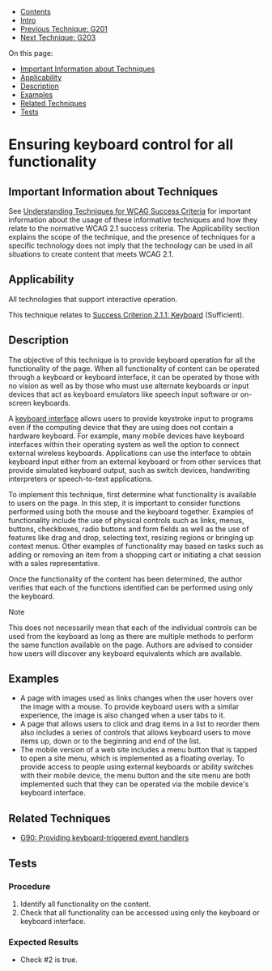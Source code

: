 -   [Contents](https://www.w3.org/WAI/WCAG21/Techniques/#techniques "Table of Contents")
-   [Intro](https://www.w3.org/WAI/WCAG21/Techniques/#introduction "Introduction to Techniques")
-   [Previous Technique: G201](G201)
-   [Next Technique: G203](G203)

On this page:

-   [Important Information about Techniques](#important-information)
-   [Applicability](#applicability)
-   [Description](#description)
-   [Examples](#examples)
-   [Related Techniques](#related)
-   [Tests](#tests)

Ensuring keyboard control for all functionality
===============================================

Important Information about Techniques
--------------------------------------

See [Understanding Techniques for WCAG Success Criteria](https://www.w3.org/WAI/WCAG21/Understanding/understanding-techniques) for important information about the usage of these informative techniques and how they relate to the normative WCAG 2.1 success criteria. The Applicability section explains the scope of the technique, and the presence of techniques for a specific technology does not imply that the technology can be used in all situations to create content that meets WCAG 2.1.

Applicability
-------------

All technologies that support interactive operation.

This technique relates to [Success Criterion 2.1.1: Keyboard](https://www.w3.org/WAI/WCAG21/Understanding/keyboard) (Sufficient).

Description
-----------

The objective of this technique is to provide keyboard operation for all the functionality of the page. When all functionality of content can be operated through a keyboard or keyboard interface, it can be operated by those with no vision as well as by those who must use alternate keyboards or input devices that act as keyboard emulators like speech input software or on-screen keyboards.

A [keyboard interface](https://www.w3.org/TR/WCAG21/#) allows users to provide keystroke input to programs even if the computing device that they are using does not contain a hardware keyboard. For example, many mobile devices have keyboard interfaces within their operating system as well the option to connect external wireless keyboards. Applications can use the interface to obtain keyboard input either from an external keyboard or from other services that provide simulated keyboard output, such as switch devices, handwriting interpreters or speech-to-text applications.

To implement this technique, first determine what functionality is available to users on the page. In this step, it is important to consider functions performed using both the mouse and the keyboard together. Examples of functionality include the use of physical controls such as links, menus, buttons, checkboxes, radio buttons and form fields as well as the use of features like drag and drop, selecting text, resizing regions or bringing up context menus. Other examples of functionality may based on tasks such as adding or removing an item from a shopping cart or initiating a chat session with a sales representative.

Once the functionality of the content has been determined, the author verifies that each of the functions identified can be performed using only the keyboard.

Note

This does not necessarily mean that each of the individual controls can be used from the keyboard as long as there are multiple methods to perform the same function available on the page. Authors are advised to consider how users will discover any keyboard equivalents which are available.

Examples
--------

-   A page with images used as links changes when the user hovers over the image with a mouse. To provide keyboard users with a similar experience, the image is also changed when a user tabs to it.
-   A page that allows users to click and drag items in a list to reorder them also includes a series of controls that allows keyboard users to move items up, down or to the beginning and end of the list.
-   The mobile version of a web site includes a menu button that is tapped to open a site menu, which is implemented as a floating overlay. To provide access to people using external keyboards or ability switches with their mobile device, the menu button and the site menu are both implemented such that they can be operated via the mobile device's keyboard interface.

Related Techniques
------------------

-   [G90: Providing keyboard-triggered event handlers](https://www.w3.org/WAI/WCAG21/Techniques/general/G90)

Tests
-----

### Procedure

1.  Identify all functionality on the content.
2.  Check that all functionality can be accessed using only the keyboard or keyboard interface.

### Expected Results

-   Check \#2 is true.
